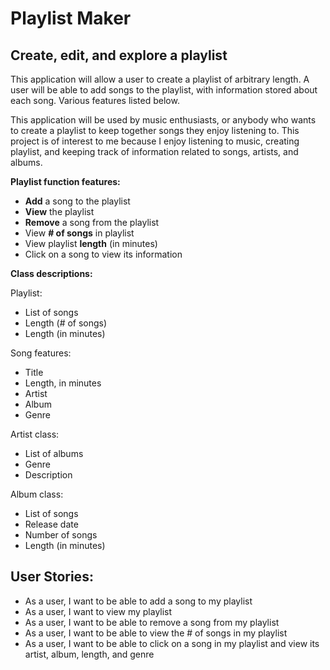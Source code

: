 # Playlist Maker

## Create, edit, and explore a playlist

This application will allow a user to create a playlist of arbitrary length. A user will be able to add songs to the 
playlist, with information stored about each song. Various features listed below.

This application will be used by music enthusiasts, or anybody who wants to create a playlist to keep together songs 
they enjoy listening to. This project is of interest to me because I enjoy listening to music, creating playlist, and 
keeping track of information related to songs, artists, and albums.

**Playlist function features:**
- **Add** a song to the playlist
- **View** the playlist
- **Remove** a song from the playlist
- View **# of songs** in playlist
- View playlist **length** (in minutes)
- Click on a song to view its information

**Class descriptions:**

Playlist:
- List of songs
- Length (# of songs)
- Length (in minutes)

Song features:
- Title
- Length, in minutes
- Artist 
- Album
- Genre

Artist class:
- List of albums
- Genre
- Description

Album class:
- List of songs
- Release date
- Number of songs
- Length (in minutes)

## User Stories:

- As a user, I want to be able to add a song to my playlist
- As a user, I want to view my playlist
- As a user, I want to be able to remove a song from my playlist
- As a user, I want to be able to view the # of songs in my playlist
- As a user, I want to be able to click on a song in my playlist and view its artist, album, length, and genre

